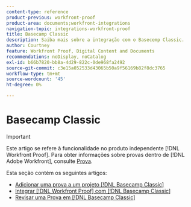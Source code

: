 ```yaml
---
content-type: reference
product-previous: workfront-proof
product-area: documents;workfront-integrations
navigation-topic: integrations-workfront-proof
title: Basecamp Classic
description: Saiba mais sobre a integração com o Basecemp Classic.
author: Courtney
feature: Workfront Proof, Digital Content and Documents
recommendations: noDisplay, noCatalog
exl-id: b66b7820-bb8a-4d29-822c-0de968fa2492
source-git-commit: c3e15a052533d43065b50a9f56169b82f8dc3765
workflow-type: tm+mt
source-wordcount: '45'
ht-degree: 0%

---
```


# Basecamp Classic

>[!IMPORTANT]
>
>Este artigo se refere à funcionalidade no produto independente [!DNL Workfront Proof]. Para obter informações sobre provas dentro de [!DNL Adobe Workfront], consulte [Prova](../../../review-and-approve-work/proofing/proofing.md).

Esta seção contém os seguintes artigos:

* [Adicionar uma prova a um projeto  [!DNL Basecamp Classic] ](../../../workfront-proof/wp-integrations/basecamp-classic/add-proof-basecamp-classic.md)
* [Integrar [!DNL Workfront Proof] com [!DNL Basecamp Classic]](../../../workfront-proof/wp-integrations/basecamp-classic/integrate-workfront-proof-basecamp-classic.md)
* [Revisar uma Prova em  [!DNL Basecamp Classic]](../../../workfront-proof/wp-integrations/basecamp-classic/review-proof-basecamp-classic.md)
